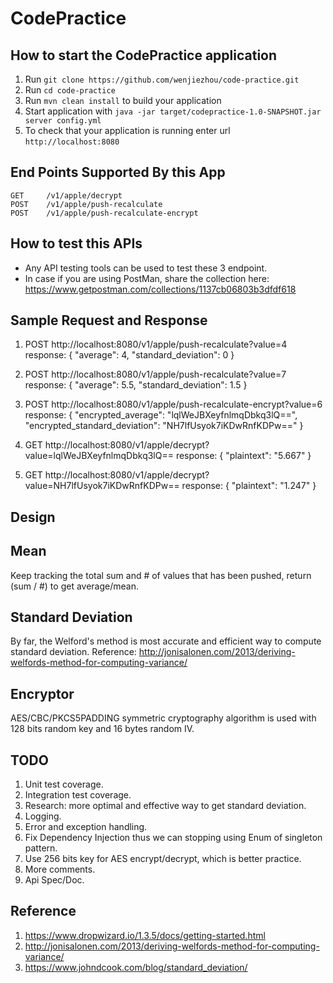 # CodePractice

How to start the CodePractice application
---
1. Run `git clone https://github.com/wenjiezhou/code-practice.git`
1. Run `cd code-practice`
1. Run `mvn clean install` to build your application
1. Start application with `java -jar target/codepractice-1.0-SNAPSHOT.jar server config.yml`
1. To check that your application is running enter url `http://localhost:8080`

End Points Supported By this App
---
    GET     /v1/apple/decrypt
    POST    /v1/apple/push-recalculate
    POST    /v1/apple/push-recalculate-encrypt
    
How to test this APIs
---
- Any API testing tools can be used to test these 3 endpoint.
- In case if you are using PostMan, share the collection here: https://www.getpostman.com/collections/1137cb06803b3dfdf618

Sample Request and Response
---
1. POST    http://localhost:8080/v1/apple/push-recalculate?value=4
response: 
{
  "average": 4,
  "standard_deviation": 0
}

1. POST    http://localhost:8080/v1/apple/push-recalculate?value=7
response:
{
  "average": 5.5,
  "standard_deviation": 1.5
}

1. POST    http://localhost:8080/v1/apple/push-recalculate-encrypt?value=6
response:
{
  "encrypted_average": "lqlWeJBXeyfnlmqDbkq3lQ==",
  "encrypted_standard_deviation": "NH7lfUsyok7iKDwRnfKDPw=="
}

1. GET  http://localhost:8080/v1/apple/decrypt?value=lqlWeJBXeyfnlmqDbkq3lQ==
response:
{
  "plaintext": "5.667"
}

1. GET  http://localhost:8080/v1/apple/decrypt?value=NH7lfUsyok7iKDwRnfKDPw==
response:
{
  "plaintext": "1.247"
}

Design
---
Mean
--
Keep tracking the total sum and # of values that has been pushed, return (sum / #) to get average/mean.

Standard Deviation
--
By far, the Welford's method is most accurate and efficient way to compute standard deviation.
Reference: http://jonisalonen.com/2013/deriving-welfords-method-for-computing-variance/

Encryptor
--
AES/CBC/PKCS5PADDING symmetric cryptography algorithm is used with 128 bits random key and 16 bytes random IV.

TODO
---
1. Unit test coverage.
1. Integration test coverage.
1. Research: more optimal and effective way to get standard deviation.
1. Logging.
1. Error and exception handling.
1. Fix Dependency Injection thus we can stopping using Enum of singleton pattern.
1. Use 256 bits key for AES encrypt/decrypt, which is better practice.
1. More comments.
1. Api Spec/Doc.

Reference
---
1. https://www.dropwizard.io/1.3.5/docs/getting-started.html
1. http://jonisalonen.com/2013/deriving-welfords-method-for-computing-variance/
1. https://www.johndcook.com/blog/standard_deviation/
